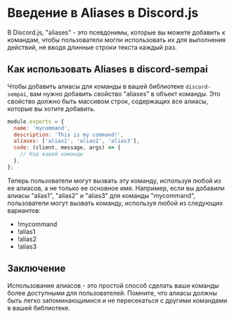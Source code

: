 # Введение в Aliases в Discord.js

В Discord.js, "aliases" - это псевдонимы, которые вы можете добавить к командам, чтобы пользователи могли использовать их для выполнения действий, не вводя длинные строки текста каждый раз.

## Как использовать Aliases в discord-sempai
Чтобы добавить алиасы для команды в вашей библиотеке `discord-sempai`, вам нужно добавить свойство "aliases" в объект команды. Это свойство должно быть массивом строк, содержащих все алиасы, которые вы хотите добавить.

```javascript
module.exports = {
  name: 'mycommand',
  description: 'This is my command!',
  aliases: ['alias1', 'alias2', 'alias3'],
  code: (client, message, args) => {
    // Код вашей команды
  },
};
```

Теперь пользователи могут вызвать эту команду, используя любой из ее алиасов, а не только ее основное имя. Например, если вы добавили алиасы "alias1", "alias2" и "alias3" для команды "mycommand", пользователи могут вызвать команду, используя любой из следующих вариантов:

- !mycommand
- !alias1
- !alias2
- !alias3

## Заключение
Использование алиасов - это простой способ сделать ваши команды более доступными для пользователей. Помните, что алиасы должны быть легко запоминающимися и не пересекаться с другими командами в вашей библиотеке.